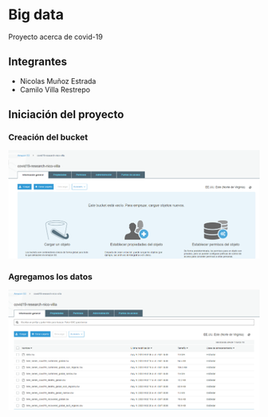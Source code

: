 # Big data

Proyecto acerca de covid-19

## Integrantes

  - Nicolas Muñoz Estrada
  - Camilo Villa Restrepo

## Iniciación del proyecto

### Creación del bucket

![Creacion del bucket](/images/1.png)

### Agregamos los datos

![Agregando datos](/images/2.png)
